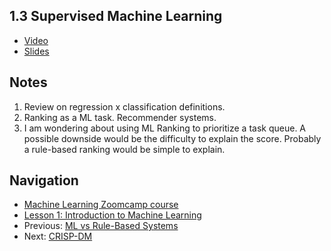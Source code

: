 ## 1.3 Supervised Machine Learning

* [Video](https://drive.google.com/file/d/10aj1_34-nZ7I16YZGZvXTA7Rph5ExE4q/view)
* [Slides](https://www.slideshare.net/AlexeyGrigorev/ml-zoomcamp-13-supervised-machine-learning)


## Notes
1. Review on regression x classification definitions.
2. Ranking as a ML task. Recommender systems.
3. I am wondering about using ML Ranking to prioritize a task queue. A possible downside would be the difficulty to explain the score. Probably a rule-based ranking would be simple to explain.

## Navigation

* [Machine Learning Zoomcamp course](../)
* [Lesson 1: Introduction to Machine Learning](./)
* Previous: [ML vs Rule-Based Systems](02-ml-vs-rules.md)
* Next: [CRISP-DM](04-crisp-dm.md)